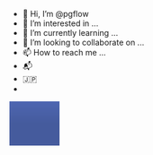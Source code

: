 - 👋 Hi, I’m @pgflow
- 👀 I’m interested in ...
- 🌱 I’m currently learning ...
- 💞️ I’m looking to collaborate on ...
- 📫 How to reach me ...
- 📬
- 🇯🇵
- 

<!---
pgflow/pgflow is a ✨ special ✨ repository because its `README.md` (this file) appears on your GitHub profile.
You can click the Preview link to take a look at your changes.
--->

![PLACE_HOLDER_IMAGE](PLACE_HOLDER_IMAGE.png)

